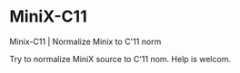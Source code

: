 # MiniX-C11
Minix-C11 | Normalize Minix to C'11 norm

Try to normalize MiniX source to C'11 nom. Help is welcom.
